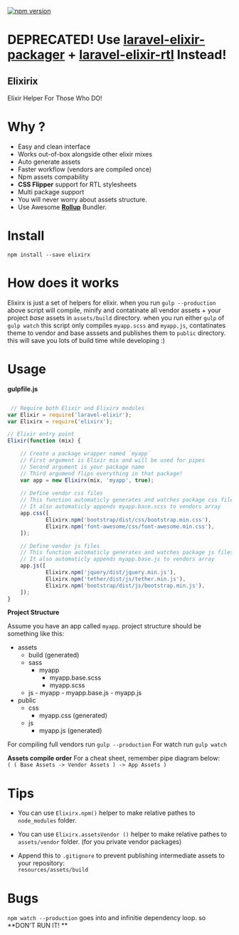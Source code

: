 [![npm version](https://badge.fury.io/js/elixirx.svg)](https://badge.fury.io/js/elixirx)

# DEPRECATED! Use  [laravel-elixir-packager](https://github.com/pi0/laravel-elixir-packager) + [laravel-elixir-rtl](https://github.com/pi0/laravel-elixir-rtl) Instead!

## Elixirix
Elixir Helper For Those Who DO!


# Why ?

- Easy and clean interface
- Works out-of-box alongside other elixir mixes
- Auto generate assets
- Faster workflow (vendors are compiled once)
- Npm assets compability
- **CSS Flipper** support for RTL stylesheets
- Multi package support
- You will never worry about assets structure.
- Use Awesome [**Rollup**](http://rollupjs.org/) Bundler.

# Install

``` npm install --save elixirx ```

# How does it works

Elixirx is just a set of helpers for elixir. when you run `gulp --production` above script will compile, minify and contatinate all vendor assets + your project *base* assets in `assets/build` directory. when you run either `gulp` of `gulp watch` this script only compiles `myapp.scss` and `myapp.js`, contatinates theme to vendor and base asssets and publishes them to `public` directory. this will save you lots of build time while developing :)

# Usage

**gulpfile.js**

```javascript

 // Require both Elixir and Elixirx modules
var Elixir = require('laravel-elixir');
var Elixirx = require('elixirx');

// Elixir entry point
Elixir(function (mix) {

    // Create a package wrapper named `myapp`
    // First argument is Elixir mix and will be used for pipes
    // Second argument is your package name
    // Third argumend flips everything in that package!
    var app = new Elixirx(mix, 'myapp', true);
    
    // Define vendor css files
    // This function automaticly generates and watches package css files (see project structure)
    // It also automaticly appends myapp.base.scss to vendors array
    app.css([
            Elixirx.npm('bootstrap/dist/css/bootstrap.min.css'),
            Elixirx.npm('font-awesome/css/font-awesome.min.css'),
    ]);

    // Define vendor js files
    // This function automaticly generates and watches package js files (see project structure)
    // It also automaticly appends myapp.base.js to vendors array
    app.js([
            Elixirx.npm('jquery/dist/jquery.min.js'),
            Elixirx.npm('tether/dist/js/tether.min.js'),
            Elixirx.npm('bootstrap/dist/js/bootstrap.min.js'),
    ]);
}

```

**Project Structure**

Assume you have an app called `myapp`. project structure should be something like this:

- assets
    - build (generated)
    - sass
        - myapp
            - myapp.base.scss
            - myapp.scss
    - js
           - myapp
               - myapp.base.js
               - myapp.js
- public
    - css
        - myapp.css (generated)
    - js
        - myapp.js (generated)
    

   
For compiling full vendors run `gulp --production`
For watch run `gulp watch`

**Assets compile order**
For a cheat sheet, remember pipe diagram below:   
`( ( Base Assets -> Vendor Assets ) -> App Assets )`

# Tips

+ You can use `Elixirx.npm()` helper to make relative pathes to `node_modules` folder.

+ You can use `Elixirx.assetsVendor ()` helper to make relative pathes to `assets/vendor` folder. (for you private vendor packages)

+ Append this to `.gitignore` to prevent publishing intermediate assets to your repository:   
`resources/assets/build`

# Bugs

`npm watch --production` goes into and infinitie dependency loop. so **DON'T RUN IT! **


